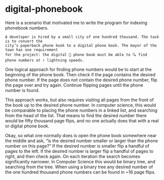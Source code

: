 # digital-phonebook
Here is a scenario that motivated me to write the program for indexing phonebook numbers.

```
A developer is hired by a small city of one hundred thousand. The task is to convert the 
city’s paperback phone book to a digital phone book. The mayor of the town has one requirement 
for the project: the digital 📖 phone book must be able to 🔍 find phone numbers at ⚡ lightning speeds.
```

One logical approach for finding phone numbers would be to start at the beginning of the phone book. Then check 
if the page contains the desired phone number. If the page does not contain the desired phone number, flip the page over and try again. Continue flipping pages until the phone number is found.

This approach works, but also requires visiting all pages from the front of the book up to the desired phone number. In computer science, this would be comparable to placing the phone numbers in a linked list, and searching from the head of the list. That means to find the desired number there would be fifty thousand page flips, and no one actually does that with a real or digital phone book.

Okay, so what one normally does is open the phone book somewhere near the middle and ask, “is the desired number smaller or larger than the phone number on this page?” If the desired number is smaller flip a handful of pages to the left. If the desired number is larger flip a handful of pages to right, and then check again. On each iteration the search becomes significantly narrower. In Computer Science this would be binary tree, and searching from the tree. When using a binary tree any desired number of the one hundred thousand phone numbers can be found in ~16 page flips.
